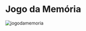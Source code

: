# Jogo da Memória

![jogodamemoria](https://user-images.githubusercontent.com/104870722/231271920-88b387e3-623e-41e0-b4a0-8605ed564650.jpeg)
